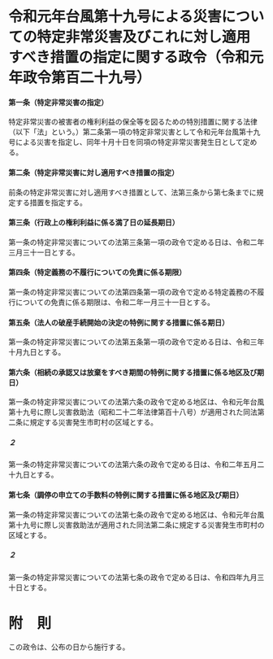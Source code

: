 # 令和元年台風第十九号による災害についての特定非常災害及びこれに対し適用すべき措置の指定に関する政令（令和元年政令第百二十九号）
#### 第一条（特定非常災害の指定）
特定非常災害の被害者の権利利益の保全等を図るための特別措置に関する法律（以下「法」という。）第二条第一項の特定非常災害として令和元年台風第十九号による災害を指定し、同年十月十日を同項の特定非常災害発生日として定める。
#### 第二条（特定非常災害に対し適用すべき措置の指定）
前条の特定非常災害に対し適用すべき措置として、法第三条から第七条までに規定する措置を指定する。
#### 第三条（行政上の権利利益に係る満了日の延長期日）
第一条の特定非常災害についての法第三条第一項の政令で定める日は、令和二年三月三十一日とする。
#### 第四条（特定義務の不履行についての免責に係る期限）
第一条の特定非常災害についての法第四条第一項の政令で定める特定義務の不履行についての免責に係る期限は、令和二年一月三十一日とする。
#### 第五条（法人の破産手続開始の決定の特例に関する措置に係る期日）
第一条の特定非常災害についての法第五条第一項の政令で定める日は、令和三年十月九日とする。
#### 第六条（相続の承認又は放棄をすべき期間の特例に関する措置に係る地区及び期日）
第一条の特定非常災害についての法第六条の政令で定める地区は、令和元年台風第十九号に際し災害救助法（昭和二十二年法律第百十八号）が適用された同法第二条に規定する災害発生市町村の区域とする。
##### ２
第一条の特定非常災害についての法第六条の政令で定める日は、令和二年五月二十九日とする。
#### 第七条（調停の申立ての手数料の特例に関する措置に係る地区及び期日）
第一条の特定非常災害についての法第七条の政令で定める地区は、令和元年台風第十九号に際し災害救助法が適用された同法第二条に規定する災害発生市町村の区域とする。
##### ２
第一条の特定非常災害についての法第七条の政令で定める日は、令和四年九月三十日とする。
# 附　則
この政令は、公布の日から施行する。
